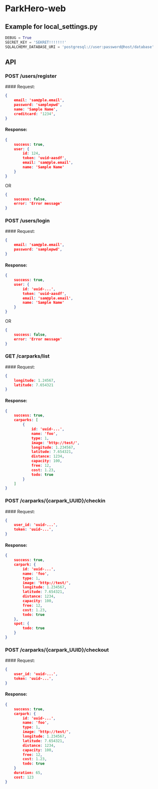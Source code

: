 # ParkHero-web

## Example for local_settings.py

```python
DEBUG = True
SECRET_KEY = 'SEKRET!!!!!!!'
SQLALCHEMY_DATABASE_URI = 'postgresql://user:password@host/database'
```

## API

### POST /users/register

#### Request:
```json
{
    email: 'sam@ple.email',
    password: 'samplepwd',
    name: 'Sample Name',
    creditcard: '1234',
}
```
 
#### Response:
```json
{
    success: true,
    user: {
        id: 124,
        token: 'uuid-aasdf',
        email: 'sam@ple.email',
        name: 'Sample Name'
    }
}
```
OR
```json
{
    success: false,
    error: 'Error message'
}
```

### POST /users/login

#### Request:
```json
{
    email: 'sam@ple.email',
    password: 'samplepwd',
}
```
 
#### Response:
```json
{
    success: true,
    user: {
        id: 'uuid-...',
        token: 'uuid-aasdf',
        email: 'sam@ple.email',
        name: 'Sample Name'
    }
}
```
OR
```json
{
    success: false,
    error: 'Error message'
}
```

### GET /carparks/list

#### Request:
```json
{
    longitude: 1.24567,
    latitude: 7.654321
}
```
 
#### Response:
```json
{
    success: true,
    carparks: [
        {
            id: 'uuid-...',
            name: 'foo',
            type: 1,
            image: 'http://test/',
            longitude: 1.234567,
            latitude: 7.654321,
            distance: 1234,
            capacity: 100,
            free: 12,
            cost: 1.23,
            todo: true
        }
    ]
}
```

### POST /carparks/{carpark_UUID}/checkin

#### Request:
```json
{
    user_id: 'uuid-...',
    token: 'uuid-...',
}
```
 
#### Response:
```json
{
    success: true,
    carpark: {
        id: 'uuid-...',
        name: 'foo',
        type: 1,
        image: 'http://test/',
        longitude: 1.234567,
        latitude: 7.654321,
        distance: 1234,
        capacity: 100,
        free: 12,
        cost: 1.23,
        todo: true
    },
    spot: {
        todo: true
    }
}
```

### POST /carparks/{carpark_UUID}/checkout

#### Request:
```json
{
    user_id: 'uuid-...',
    token: 'uuid-...',
}
```
 
#### Response:
```json
{
    success: true,
    carpark: {
        id: 'uuid-...',
        name: 'foo',
        type: 1,
        image: 'http://test/',
        longitude: 1.234567,
        latitude: 7.654321,
        distance: 1234,
        capacity: 100,
        free: 12,
        cost: 1.23,
        todo: true
    }
    duration: 65,
    cost: 123
}
```